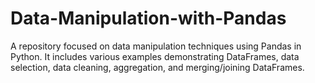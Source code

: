 # Data-Manipulation-with-Pandas
A repository focused on data manipulation techniques using Pandas in Python. It includes various examples demonstrating DataFrames, data selection, data cleaning, aggregation, and merging/joining DataFrames.
